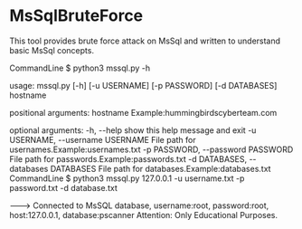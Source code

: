 # MsSqlBruteForce

This tool provides brute force attack on MsSql and written to understand basic MsSql concepts.

CommandLine $ python3 mssql.py -h

usage: mssql.py [-h] [-u USERNAME] [-p PASSWORD] [-d DATABASES] hostname

positional arguments:
  hostname              Example:hummingbirdscyberteam.com

optional arguments:
  -h, --help            show this help message and exit
  -u USERNAME, --username USERNAME
                        File path for usernames.Example:usernames.txt
  -p PASSWORD, --password PASSWORD
                        File path for passwords.Example:passwords.txt
  -d DATABASES, --databases DATABASES
                        File path for databases.Example:databases.txt
CommandLine $ python3 mssql.py 127.0.0.1 -u username.txt -p password.txt -d database.txt

---> Connected to MsSQL database, username:root, password:root, host:127.0.0.1, database:pscanner
Attention: Only Educational Purposes.
